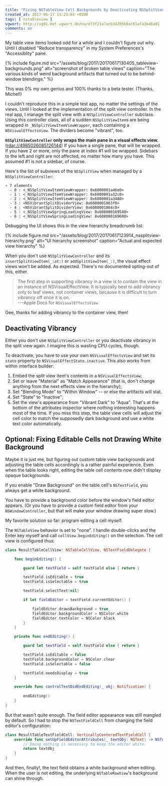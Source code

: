 ```yaml
---
title: "Fixing NSTableView Cell Backgrounds by Deactivating NSSplitViewItem's Visual Effects"
created_at: 2017-06-17 13:23:03 +0200
tags: [ nstableview ]
vgwort: http://vg01.met.vgwort.de/na/e73f21a7acb34205b0ac61afa3b46a01
comments: on
---
```


My table view items looked odd for a while and I couldn't figure out why. Until I disabled "Reduce transparency" in my System Preferences's "Accessiblity" pane. 

{% include figure.md src="/assets/blog/2017/20170617130405_tableview-backgrounds.png" alt="screenshot of broken table views" caption="The various kinds of weird background artifacts that turned out to be behind-window blendings." %}

This was 0% my own genius and 100% thanks to a beta tester. (Thanks, Michel!) 

I couldn't reproduce this in a simple test app, no matter the settings of the views. Until I looked at the implementation of the split view controller. In the real app, I manage the split view with a `NSSplitViewController` subclass. Using this controller class, all of a sudden `NSSplitViewItem`s are being wrapped in `_NSSplitViewItemViewWrapper`, each containing a `NSVisualEffectsView`. The dividers become "vibrant", too.

**`NSSplitViewController` only wraps the main pane in a visual effects view.** ([rdar://4985026085126144](http://openradar.appspot.com/radar?id=4985026085126144)) If you have a single pane, that will be wrapped. If you have 2 or more, only  the pane at index #1 will be wrapped. Sidebars to the left and right are not affected, no matter how many you have. This assumed #1 is not a sidebar, of course.

Here's the list of subviews of the `NSSplitView` when managed by a `NSSplitViewController`:

```
▿ 7 elements
  - 0 : <_NSSplitViewItemViewWrapper: 0x6000001a46e0>
  - 1 : <_NSSplitViewItemViewWrapper: 0x6080001a32c0>
  - 2 : <_NSSplitViewItemViewWrapper: 0x6080001a3480>
  - 3 : <NSVibrantSplitDividerView: 0x6080001863f0>
  - 4 : <NSVibrantSplitDividerView: 0x6080001864c0>
  - 5 : <_NSSplitViewSpringLoadingView: 0x608000169540>
  - 6 : <_NSSplitViewSpringLoadingView: 0x608000169600>
```

Debugging the UI shows this in the view hierarchy breadcrumb list:

{% include figure.md src="/assets/blog/2017/20170617123914_nssplitview-hierarchy.png" alt="UI hierarchy screenshot" caption="Actual and expected view hierarchy" %}

When you don't use `NSSplitViewController` and its `insertSplitViewItem(_:at:)` or `addSplitViewItem(_:)`, the visual effect views won't be added. As expected. There's no documented opting-out of this, either.

> The first step in supporting vibrancy in a view is to contain the view in an instance of NSVisualEffectView. It is typically best to add vibrancy only to leaf views, not container views, because it is difficult to turn vibrancy off once it is on.  
> ---Apple Docs for `NSVisualEffectsView`

Gee, thanks for adding vibrancy to the container view, then!

## Deactivating Vibrancy

Either you don't use `NSSplitViewController` or you deactivate vibrancy in the split view again. I imagine this is wasting CPU cycles, though. 

To deactivate, you have to use your own `NSVisualEffectsView` and set its `state` property to `NSVisualEffectState.inactive`. This also works from within interface builder:

1. Embed the split view item's contents in a `NSVisualEffectsView`;
2. Set or leave "Material" as "Match Appearance" (that is, don't change anything from the next effects view in the hierarchy);
3. Set "Blending Mode" to "Within Window" -- or else the artifacts will stat.
4. Set "State" to "Inactive";
5. Set the view's appearance from "Vibrant Dark" to "Aqua". That's at the bottom of the attributes inspector where nothing interesting happens most of the time. If you miss this step, the table view cells will adjust the cell color to match the supposedly dark background and use a white text color automatically.

## Optional: Fixing Editable Cells not Drawing White Background

Maybe it is just me, but figuring out custom table view backgrounds and adjusting the table cells accordingly is a rather painful experience. Even when the table looks right, editing the table cell contents now didn't display opaque backgrounds.

If you enable "Draw Background" on the table cell's `NSTextField`, you always get a white background.

You have to provide a background color before the window's field editor appears. (Or you have to provide a custom field editor from your `NSWindowController`, but that will make your window drawing super slow.)

My favorite solution so far: program editing a cell myself.

The `NSTableView` behavior is set to "none". I handle double-clicks and the Enter key myself and call `cellView.beginEditing()` on the selection. The cell view is configured thus:

```swift
class ResultTableCellView: NSTableCellView, NSTextFieldDelegate {

    func beginEditing() {

        guard let textField = self.textField else { return }

        textField.isEditable = true
        textField.isSelectable = true

        textField.selectText(nil)

        if let fieldEditor = textField.currentEditor() {

            fieldEditor.drawsBackground = true
            fieldEditor.backgroundColor = NSColor.white
            fieldEditor.textColor = NSColor.black
        }
    }

    private func endEditing() {

        guard let textField = self.textField else { return }

        textField.isEditable = false
        textField.backgroundColor = NSColor.clear
        textField.isSelectable = false

        textField.needsDisplay = true
    }

    override func controlTextDidEndEditing(_ obj: Notification) {
        
        endEditing()
    }
}
```

But that wasn't quite enough. The field editor appearance was still mangled by default. So I had to stop the `NSTextFieldCell` from changing the field editor's configuration:

```swift
class ResultTableTextFieldCell: VerticallyCenteredTextFieldCell {
    override func setUpFieldEditorAttributes(_ textObj: NSText) -> NSText {
        // Doing nothing is necessary to keep the editor white.
        return textObj
    }
}
```

And then, finally!, the text field obtains a white background when editing. When the user is not editing, the underlying `NSTableRowView`'s background can shine through.
